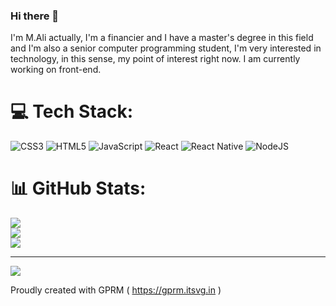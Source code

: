 ### Hi there 👋

I'm M.Ali actually, I'm a financier and I have a master's degree in this field and I'm also a senior computer programming student, I'm very interested in technology, in this sense, my point of interest right now. I am currently working on front-end.

# 💻 Tech Stack:
![CSS3](https://img.shields.io/badge/css3-%231572B6.svg?style=for-the-badge&logo=css3&logoColor=white) ![HTML5](https://img.shields.io/badge/html5-%23E34F26.svg?style=for-the-badge&logo=html5&logoColor=white) ![JavaScript](https://img.shields.io/badge/javascript-%23323330.svg?style=for-the-badge&logo=javascript&logoColor=%23F7DF1E) ![React](https://img.shields.io/badge/react-%2320232a.svg?style=for-the-badge&logo=react&logoColor=%2361DAFB) ![React Native](https://img.shields.io/badge/react_native-%2320232a.svg?style=for-the-badge&logo=react&logoColor=%2361DAFB) ![NodeJS](https://img.shields.io/badge/node.js-6DA55F?style=for-the-badge&logo=node.js&logoColor=white)
# 📊 GitHub Stats:
![](https://github-readme-stats.vercel.app/api?username=mantprk&theme=dark&hide_border=false&include_all_commits=false&count_private=false)<br/>
![](https://github-readme-streak-stats.herokuapp.com/?user=mantprk&theme=dark&hide_border=false)<br/>
![](https://github-readme-stats.vercel.app/api/top-langs/?username=mantprk&theme=dark&hide_border=false&include_all_commits=false&count_private=false&layout=compact)

---
[![](https://visitcount.itsvg.in/api?id=mantprk&icon=0&color=0)](https://visitcount.itsvg.in)

Proudly created with GPRM ( https://gprm.itsvg.in ) 
